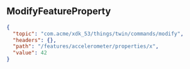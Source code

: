 ## ModifyFeatureProperty

```json
{
  "topic": "com.acme/xdk_53/things/twin/commands/modify",
  "headers": {},
  "path": "/features/accelerometer/properties/x",
  "value": 42
}
```
